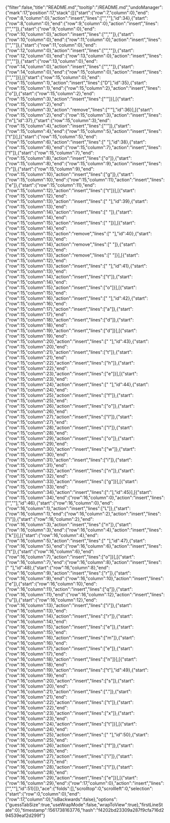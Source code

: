 {"filter":false,"title":"README.md","tooltip":"/README.md","undoManager":{"mark":17,"position":17,"stack":[[{"start":{"row":7,"column":0},"end":{"row":8,"column":0},"action":"insert","lines":["",""],"id":34},{"start":{"row":8,"column":0},"end":{"row":9,"column":0},"action":"insert","lines":["",""]},{"start":{"row":9,"column":0},"end":{"row":10,"column":0},"action":"insert","lines":["",""]},{"start":{"row":10,"column":0},"end":{"row":11,"column":0},"action":"insert","lines":["",""]},{"start":{"row":11,"column":0},"end":{"row":12,"column":0},"action":"insert","lines":["",""]},{"start":{"row":12,"column":0},"end":{"row":13,"column":0},"action":"insert","lines":["",""]},{"start":{"row":13,"column":0},"end":{"row":14,"column":0},"action":"insert","lines":["",""]},{"start":{"row":14,"column":0},"end":{"row":15,"column":0},"action":"insert","lines":["",""]}],[{"start":{"row":15,"column":0},"end":{"row":15,"column":1},"action":"insert","lines":["D"],"id":35},{"start":{"row":15,"column":1},"end":{"row":15,"column":2},"action":"insert","lines":["o"]},{"start":{"row":15,"column":2},"end":{"row":15,"column":3},"action":"insert","lines":["'"]}],[{"start":{"row":15,"column":2},"end":{"row":15,"column":3},"action":"remove","lines":["'"],"id":36}],[{"start":{"row":15,"column":2},"end":{"row":15,"column":3},"action":"insert","lines":["n"],"id":37},{"start":{"row":15,"column":3},"end":{"row":15,"column":4},"action":"insert","lines":["'"]},{"start":{"row":15,"column":4},"end":{"row":15,"column":5},"action":"insert","lines":["t"]}],[{"start":{"row":15,"column":5},"end":{"row":15,"column":6},"action":"insert","lines":[" "],"id":38},{"start":{"row":15,"column":6},"end":{"row":15,"column":7},"action":"insert","lines":["f"]},{"start":{"row":15,"column":7},"end":{"row":15,"column":8},"action":"insert","lines":["o"]},{"start":{"row":15,"column":8},"end":{"row":15,"column":9},"action":"insert","lines":["r"]},{"start":{"row":15,"column":9},"end":{"row":15,"column":10},"action":"insert","lines":["g"]},{"start":{"row":15,"column":10},"end":{"row":15,"column":11},"action":"insert","lines":["e"]},{"start":{"row":15,"column":11},"end":{"row":15,"column":12},"action":"insert","lines":["t"]}],[{"start":{"row":15,"column":12},"end":{"row":15,"column":13},"action":"insert","lines":[" "],"id":39},{"start":{"row":15,"column":13},"end":{"row":15,"column":14},"action":"insert","lines":[" "]},{"start":{"row":15,"column":14},"end":{"row":15,"column":15},"action":"insert","lines":[" "]}],[{"start":{"row":15,"column":14},"end":{"row":15,"column":15},"action":"remove","lines":[" "],"id":40},{"start":{"row":15,"column":13},"end":{"row":15,"column":14},"action":"remove","lines":[" "]},{"start":{"row":15,"column":12},"end":{"row":15,"column":13},"action":"remove","lines":[" "]}],[{"start":{"row":15,"column":12},"end":{"row":15,"column":13},"action":"insert","lines":[" "],"id":41},{"start":{"row":15,"column":13},"end":{"row":15,"column":14},"action":"insert","lines":["t"]},{"start":{"row":15,"column":14},"end":{"row":15,"column":15},"action":"insert","lines":["o"]}],[{"start":{"row":15,"column":15},"end":{"row":15,"column":16},"action":"insert","lines":[" "],"id":42},{"start":{"row":15,"column":16},"end":{"row":15,"column":17},"action":"insert","lines":["a"]},{"start":{"row":15,"column":17},"end":{"row":15,"column":18},"action":"insert","lines":["d"]},{"start":{"row":15,"column":18},"end":{"row":15,"column":19},"action":"insert","lines":["d"]}],[{"start":{"row":15,"column":19},"end":{"row":15,"column":20},"action":"insert","lines":[" "],"id":43},{"start":{"row":15,"column":20},"end":{"row":15,"column":21},"action":"insert","lines":["t"]},{"start":{"row":15,"column":21},"end":{"row":15,"column":22},"action":"insert","lines":["h"]},{"start":{"row":15,"column":22},"end":{"row":15,"column":23},"action":"insert","lines":["e"]}],[{"start":{"row":15,"column":23},"end":{"row":15,"column":24},"action":"insert","lines":[" "],"id":44},{"start":{"row":15,"column":24},"end":{"row":15,"column":25},"action":"insert","lines":["f"]},{"start":{"row":15,"column":25},"end":{"row":15,"column":26},"action":"insert","lines":["o"]},{"start":{"row":15,"column":26},"end":{"row":15,"column":27},"action":"insert","lines":["l"]},{"start":{"row":15,"column":27},"end":{"row":15,"column":28},"action":"insert","lines":["l"]},{"start":{"row":15,"column":28},"end":{"row":15,"column":29},"action":"insert","lines":["o"]},{"start":{"row":15,"column":29},"end":{"row":15,"column":30},"action":"insert","lines":["w"]},{"start":{"row":15,"column":30},"end":{"row":15,"column":31},"action":"insert","lines":["i"]},{"start":{"row":15,"column":31},"end":{"row":15,"column":32},"action":"insert","lines":["n"]},{"start":{"row":15,"column":32},"end":{"row":15,"column":33},"action":"insert","lines":["g"]}],[{"start":{"row":15,"column":33},"end":{"row":15,"column":34},"action":"insert","lines":[":"],"id":45}],[{"start":{"row":15,"column":34},"end":{"row":16,"column":0},"action":"insert","lines":["",""],"id":46},{"start":{"row":16,"column":0},"end":{"row":16,"column":1},"action":"insert","lines":["L"]},{"start":{"row":16,"column":1},"end":{"row":16,"column":2},"action":"insert","lines":["i"]},{"start":{"row":16,"column":2},"end":{"row":16,"column":3},"action":"insert","lines":["n"]},{"start":{"row":16,"column":3},"end":{"row":16,"column":4},"action":"insert","lines":["k"]}],[{"start":{"row":16,"column":4},"end":{"row":16,"column":5},"action":"insert","lines":[" "],"id":47},{"start":{"row":16,"column":5},"end":{"row":16,"column":6},"action":"insert","lines":["t"]},{"start":{"row":16,"column":6},"end":{"row":16,"column":7},"action":"insert","lines":["o"]}],[{"start":{"row":16,"column":7},"end":{"row":16,"column":8},"action":"insert","lines":[" "],"id":48},{"start":{"row":16,"column":8},"end":{"row":16,"column":9},"action":"insert","lines":["r"]},{"start":{"row":16,"column":9},"end":{"row":16,"column":10},"action":"insert","lines":["e"]},{"start":{"row":16,"column":10},"end":{"row":16,"column":11},"action":"insert","lines":["q"]},{"start":{"row":16,"column":11},"end":{"row":16,"column":12},"action":"insert","lines":["u"]},{"start":{"row":16,"column":12},"end":{"row":16,"column":13},"action":"insert","lines":["i"]},{"start":{"row":16,"column":13},"end":{"row":16,"column":14},"action":"insert","lines":["r"]},{"start":{"row":16,"column":14},"end":{"row":16,"column":15},"action":"insert","lines":["e"]},{"start":{"row":16,"column":15},"end":{"row":16,"column":16},"action":"insert","lines":["m"]},{"start":{"row":16,"column":16},"end":{"row":16,"column":17},"action":"insert","lines":["e"]},{"start":{"row":16,"column":17},"end":{"row":16,"column":18},"action":"insert","lines":["n"]}],[{"start":{"row":16,"column":18},"end":{"row":16,"column":19},"action":"insert","lines":["t"],"id":49},{"start":{"row":16,"column":19},"end":{"row":16,"column":20},"action":"insert","lines":["s"]},{"start":{"row":16,"column":20},"end":{"row":16,"column":21},"action":"insert","lines":["."]},{"start":{"row":16,"column":21},"end":{"row":16,"column":22},"action":"insert","lines":["t"]},{"start":{"row":16,"column":22},"end":{"row":16,"column":23},"action":"insert","lines":["x"]},{"start":{"row":16,"column":23},"end":{"row":16,"column":24},"action":"insert","lines":["t"]}],[{"start":{"row":16,"column":24},"end":{"row":16,"column":25},"action":"insert","lines":[" "],"id":50},{"start":{"row":16,"column":25},"end":{"row":16,"column":26},"action":"insert","lines":["f"]},{"start":{"row":16,"column":26},"end":{"row":16,"column":27},"action":"insert","lines":["i"]},{"start":{"row":16,"column":27},"end":{"row":16,"column":28},"action":"insert","lines":["l"]},{"start":{"row":16,"column":28},"end":{"row":16,"column":29},"action":"insert","lines":["e"]}],[{"start":{"row":16,"column":29},"end":{"row":17,"column":0},"action":"insert","lines":["",""],"id":51}]]},"ace":{"folds":[],"scrolltop":0,"scrollleft":0,"selection":{"start":{"row":0,"column":0},"end":{"row":17,"column":0},"isBackwards":false},"options":{"guessTabSize":true,"useWrapMode":false,"wrapToView":true},"firstLineState":0},"timestamp":1561738163776,"hash":"f4202bd23309a287f9cfa716d294539eaf2d299f"}